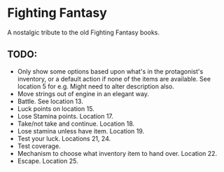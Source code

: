 ﻿# Fighting Fantasy

A nostalgic tribute to the old Fighting Fantasy books.

## TODO:

- Only show some options based upon what's in the protagonist's inventory, or a default action if none of the items are available. See location 5 for e.g. Might need to alter description also.
- Move strings out of engine in an elegant way.
- Battle. See location 13.
- Luck points on location 15.
- Lose Stamina points. Location 17.
- Take/not take and continue. Location 18.
- Lose stamina unless have item. Location 19.
- Test your luck. Locations 21, 24.
- Test coverage.
- Mechanism to choose what inventory item to hand over. Location 22.
- Escape. Location 25.